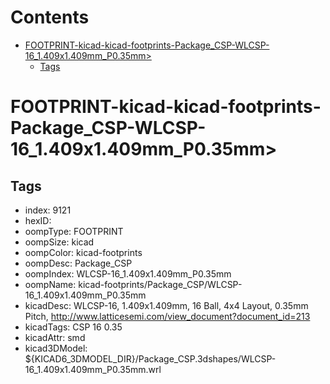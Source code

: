 



Contents
========

* [FOOTPRINT-kicad-kicad-footprints-Package_CSP-WLCSP-16_1.409x1.409mm_P0.35mm>](#footprint-kicad-kicad-footprints-package_csp-wlcsp-16_1409x1409mm_p035mm)
	* [Tags](#tags)

# FOOTPRINT-kicad-kicad-footprints-Package_CSP-WLCSP-16_1.409x1.409mm_P0.35mm>

## Tags

- index: 9121
- hexID: 
- oompType: FOOTPRINT
- oompSize: kicad
- oompColor: kicad-footprints
- oompDesc: Package_CSP
- oompIndex: WLCSP-16_1.409x1.409mm_P0.35mm
- oompName: kicad-footprints/Package_CSP/WLCSP-16_1.409x1.409mm_P0.35mm
- kicadDesc: WLCSP-16, 1.409x1.409mm, 16 Ball, 4x4 Layout, 0.35mm Pitch, http://www.latticesemi.com/view_document?document_id=213
- kicadTags: CSP 16 0.35
- kicadAttr: smd
- kicad3DModel: ${KICAD6_3DMODEL_DIR}/Package_CSP.3dshapes/WLCSP-16_1.409x1.409mm_P0.35mm.wrl
